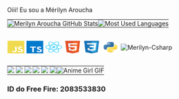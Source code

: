 Oiii! Eu sou a Mérilyn Aroucha 

<div align="center">
  <table style="border-collapse: collapse;">
    <tr>
      <td style="border: none; padding: 0;">
        <img height="180em" src="https://github-readme-stats.vercel.app/api?username=Merilyn2001&show_icons=true&theme=radical" alt="Merilyn Aroucha GitHub Stats" />
      </td>
      <td style="border: none; padding: 0;">
        <img height="180em" src="https://github-readme-stats.vercel.app/api/top-langs/?username=Merilyn2001&layout=compact&theme=radical" alt="Most Used Languages" />
      </td>
    </tr>
  </table>
</div>

<div style="display: inline_block"><br>
  <img align="center" alt="Merilyn-Js" height="30" width="40" src="https://raw.githubusercontent.com/devicons/devicon/master/icons/javascript/javascript-plain.svg">
  <img align="center" alt="Merilyn-Ts" height="30" width="40" src="https://raw.githubusercontent.com/devicons/devicon/master/icons/typescript/typescript-plain.svg">
  <img align="center" alt="Merilyn-React" height="30" width="40" src="https://raw.githubusercontent.com/devicons/devicon/master/icons/react/react-original.svg">
  <img align="center" alt="Merilyn-HTML" height="30" width="40" src="https://raw.githubusercontent.com/devicons/devicon/master/icons/html5/html5-original.svg">
  <img align="center" alt="Merilyn-CSS" height="30" width="40" src="https://raw.githubusercontent.com/devicons/devicon/master/icons/css3/css3-original.svg">
  <img align="center" alt="Merilyn-Python" height="30" width="40" src="https://raw.githubusercontent.com/devicons/devicon/master/icons/python/python-original.svg">
  <img align="center" alt="Merilyn-Csharp" height="30" width="40" src="https://cdn.jsdelivr.net/gh/devicons/devicon/icons/csharp/csharp-original.svg">
</div>
  
##

<div align="center"> 
  <table style="border-collapse: collapse;">
    <tr>
      <td style="border: none; padding: 0;">
        <a href="https://www.youtube.com/@merilynarouch3438" target="_blank"><img src="https://img.shields.io/badge/YouTube-FF0000?style=for-the-badge&logo=youtube&logoColor=white" target="_blank"></a>
        <a href="https://instagram.com/mery__barros" target="_blank"><img src="https://img.shields.io/badge/-Instagram-%23E4405F?style=for-the-badge&logo=instagram&logoColor=white" target="_blank"></a>
        <a href="https://discord.gg/merilyn_barros" target="_blank"><img src="https://img.shields.io/badge/Discord-7289DA?style=for-the-badge&logo=discord&logoColor=white" target="_blank"></a> 
        <a href="mailto:merilyn.aroucha@acad.ifma.edu.br"><img src="https://img.shields.io/badge/-Gmail-%23333?style=for-the-badge&logo=gmail&logoColor=white" target="_blank"></a>
        <a href="https://www.linkedin.com/in/m%C3%A9rilyn-aroucha-299279212" target="_blank"><img src="https://img.shields.io/badge/-LinkedIn-%230077B5?style=for-the-badge&logo=linkedin&logoColor=white" target="_blank"></a>
        <a href="https://www.ff.garena.com/" target="_blank"><img src="https://img.shields.io/badge/Free%20Fire-FFBB00?style=for-the-badge&logo=freefire&logoColor=white" target="_blank"></a>
      </td>
      <td style="border: none; padding: 0;">
        <img src="https://media.giphy.com/media/UrOoKqAQotRKn8kdg9/giphy.gif" alt="Anime Girl GIF" width="100" />
      </td>
    </tr>
  </table>
</div>

### ID do Free Fire: 2083533830
```
